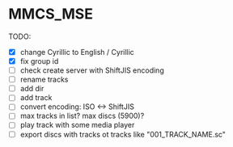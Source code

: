 # MMCS_MSE

TODO:
- [x] change Cyrillic to English / Cyrillic
- [x] fix group id
- [ ] check create server with ShiftJIS encoding
- [ ] rename tracks
- [ ] add dir
- [ ] add track
- [ ] convert encoding: ISO <-> ShiftJIS
- [ ] max tracks in list? max discs (5900)?
- [ ] play track with some media player
- [ ] export discs with tracks ot tracks like "001_TRACK_NAME.sc"
